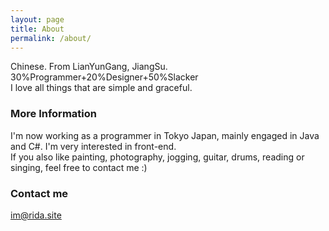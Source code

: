 ```yaml
---
layout: page
title: About
permalink: /about/
---
```

Chinese. From LianYunGang, JiangSu.  
30%Programmer+20%Designer+50%Slacker  
I love all things that are simple and graceful.

### More Information

I'm now working as a programmer in Tokyo Japan, mainly engaged in Java and C#. I'm very interested in front-end.  
If you also like painting, photography, jogging, guitar, drums, reading or singing, feel free to contact me :)

### Contact me

[im@rida.site](mailto:im@rida.site)
